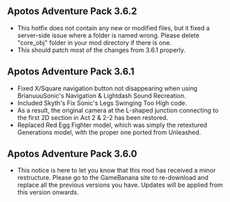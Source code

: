 ## Apotos Adventure Pack 3.6.2

- This hotfix does not contain any new or modified files, but it fixed a server-side issue where a folder is named wrong. Please delete "core_obj" folder in your mod directory if there is one.
- This should patch most of the changes from 3.6.1 properly.

## Apotos Adventure Pack 3.6.1

- Fixed X/Square navigation button not disappearing when using BrianuuuSonic's Navigation & Lightdash Sound Recreation.
- Included Skyth's Fix Sonic's Legs Swinging Too High code.
- As a result, the original camera at the L-shaped junction connecting to the first 2D section in Act 2 & 2-2 has been restored.
- Replaced Red Egg Fighter model, which was simply the retextured Generations model, with the proper one ported from Unleashed.

## Apotos Adventure Pack 3.6.0

- This notice is here to let you know that this mod has received a minor restructure. Please go to the GameBanana site to re-download and replace all the previous versions you have. Updates will be applied from this version onwards.